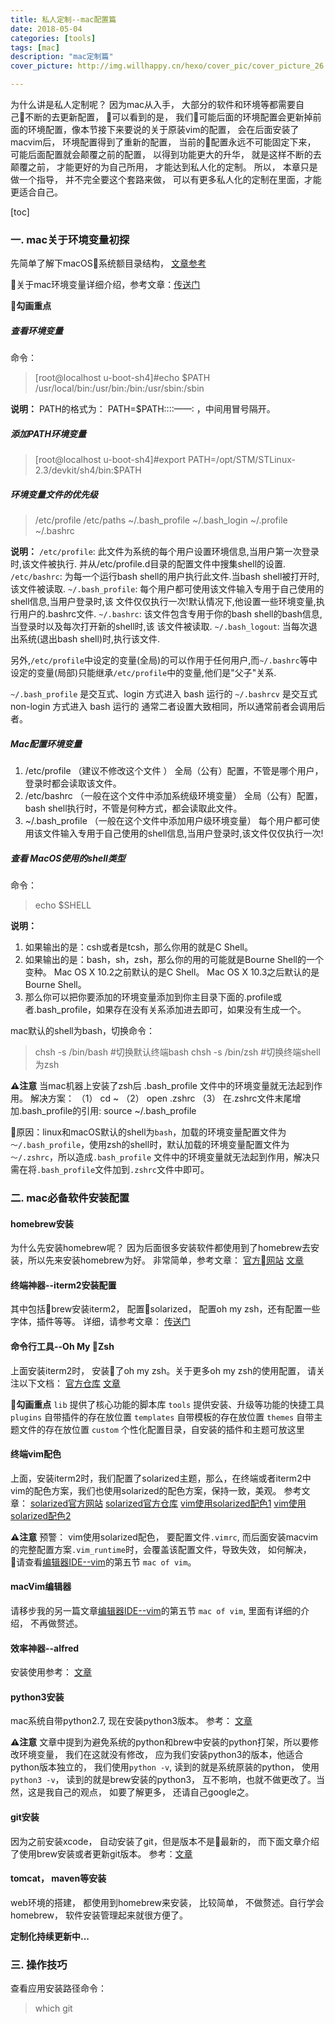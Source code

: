 ```yaml
---
title: 私人定制--mac配置篇
date: 2018-05-04
categories: [tools]
tags: [mac]
description: "mac定制篇"
cover_picture: http://img.willhappy.cn/hexo/cover_pic/cover_picture_26.jpg

---
```


为什么讲是私人定制呢？ 因为mac从入手， 大部分的软件和环境等都需要自己不断的去更新配置， 可以看到的是， 我们可能后面的环境配置会更新掉前面的环境配置，像本节接下来要说的关于原装vim的配置， 会在后面安装了macvim后， 环境配置得到了重新的配置， 当前的配置永远不可能固定下来， 可能后面配置就会颠覆之前的配置， 以得到功能更大的升华， 就是这样不断的去颠覆之前， 才能更好的为自己所用， 才能达到私人化的定制。 所以， 本章只是做一个指导， 并不完全要这个套路来做， 可以有更多私人化的定制在里面，才能更适合自己。

<!--more-->

[toc]

### 一. mac关于环境变量初探
先简单了解下macOS系统额目录结构， [文章参考][15]

关于mac环境变量详细介绍，参考文章：[传送门][1]

**🏁勾画重点**
##### 查看环境变量
命令：
> [root@localhost u-boot-sh4]#echo $PATH
/usr/local/bin:/usr/bin:/bin:/usr/sbin:/sbin

**说明：**
PATH的格式为：
PATH=$PATH::::——: ，中间用冒号隔开。

##### 添加PATH环境变量
> [root@localhost u-boot-sh4]#export PATH=/opt/STM/STLinux-2.3/devkit/sh4/bin:$PATH

##### 环境变量文件的优先级
> /etc/profile  /etc/paths  ~/.bash_profile  ~/.bash_login  ~/.profile  ~/.bashrc

**说明：**
`/etc/profile`: 此文件为系统的每个用户设置环境信息,当用户第一次登录时,该文件被执行.
并从/etc/profile.d目录的配置文件中搜集shell的设置.
`/etc/bashrc`: 为每一个运行bash shell的用户执行此文件.当bash shell被打开时,该文件被读取.
`~/.bash_profile`: 每个用户都可使用该文件输入专用于自己使用的shell信息,当用户登录时,该
文件仅仅执行一次!默认情况下,他设置一些环境变量,执行用户的.bashrc文件.
`~/.bashrc`: 该文件包含专用于你的bash shell的bash信息,当登录时以及每次打开新的shell时,该
该文件被读取.
`~/.bash_logout`: 当每次退出系统(退出bash shell)时,执行该文件.

另外,`/etc/profile`中设定的变量(全局)的可以作用于任何用户,而`~/.bashrc`等中设定的变量(局部)只能继承`/etc/profile`中的变量,他们是"父子"关系.

`~/.bash_profile` 是交互式、login 方式进入 bash 运行的
`~/.bashrcv` 是交互式 non-login 方式进入 bash 运行的
通常二者设置大致相同，所以通常前者会调用后者。

##### Mac配置环境变量
1. /etc/profile （建议不修改这个文件 ） 全局（公有）配置，不管是哪个用户，登录时都会读取该文件。
2. /etc/bashrc （一般在这个文件中添加系统级环境变量） 全局（公有）配置，bash shell执行时，不管是何种方式，都会读取此文件。
3. ~/.bash_profile （一般在这个文件中添加用户级环境变量） 每个用户都可使用该文件输入专用于自己使用的shell信息,当用户登录时,该文件仅仅执行一次!

##### 查看 MacOS使用的shell类型
命令：
> echo $SHELL

**说明：**
1. 如果输出的是：csh或者是tcsh，那么你用的就是C Shell。
2. 如果输出的是：bash，sh，zsh，那么你的用的可能就是Bourne Shell的一个变种。 Mac OS X 10.2之前默认的是C Shell。 Mac OS X 10.3之后默认的是Bourne Shell。
3. 那么你可以把你要添加的环境变量添加到你主目录下面的.profile或者.bash_profile，如果存在没有关系添加进去即可，如果没有生成一个。

mac默认的shell为bash，切换命令：
> chsh -s /bin/bash	    #切换默认终端bash
	chsh -s /bin/zsh	    #切换终端shell为zsh

**⚠️注意**
当mac机器上安装了zsh后   .bash_profile 文件中的环境变量就无法起到作用。
   解决方案：
  （1）   cd ~
  （2）   open .zshrc
  （3）   在.zshrc文件末尾增加.bash_profile的引用: source ~/.bash_profile

原因：linux和macOS默认的shell为`bash`，加载的环境变量配置文件为`～/.bash_profile`，使用zsh的shell时，默认加载的环境变量配置文件为`～/.zshrc`，所以造成`.bash_profile` 文件中的环境变量就无法起到作用，解决只需在将`.bash_profile`文件加到`.zshrc`文件中即可。

### 二. mac必备软件安装配置

#### homebrew安装
为什么先安装homebrew呢？ 因为后面很多安装软件都使用到了homebrew去安装，所以先来安装homebrew为好。
非常简单，参考文章：
[官方网站][2]
[文章][3]

#### 终端神器--iterm2安装配置
其中包括brew安装iterm2， 配置solarized， 配置oh my zsh，还有配置一些字体，插件等等。
详细，请参考文章： [传送门][4]

#### 命令行工具--Oh My Zsh
上面安装iterm2时， 安装了oh my zsh。关于更多oh my zsh的使用配置， 请关注以下文档：
[官方仓库][5]
[文章][6]

**🏁勾画重点**
`lib` 提供了核心功能的脚本库
`tools` 提供安装、升级等功能的快捷工具
`plugins` 自带插件的存在放位置
`templates` 自带模板的存在放位置
`themes`  自带主题文件的存在放位置
`custom` 个性化配置目录，自安装的插件和主题可放这里

#### 终端vim配色
上面，安装iterm2时，我们配置了solarized主题，那么，在终端或者iterm2中vim的配色方案，我们也使用solarized的配色方案，保持一致，美观。
参考文章：
[solarized官方网站][7]
[solarized官方仓库][8]
[vim使用solarized配色1][9]
[vim使用solarized配色2][10]

**⚠️注意**
预警： vim使用solarized配色， 要配置文件`.vimrc`, 而后面安装macvim的完整配置方案`.vim_runtime`时，会覆盖该配置文件，导致失效， 如何解决， 请查看[编辑器IDE--vim][11]的第五节 `mac of vim`。

#### macVim编辑器
请移步我的另一篇文章[编辑器IDE--vim][11]的第五节 `mac of vim`, 里面有详细的介绍， 不再做赘述。

#### 效率神器--alfred
安装使用参考： [文章][12]

#### python3安装
mac系统自带python2.7, 现在安装python3版本。
参考： [文章][13]

**⚠️注意**
文章中提到为避免系统的python和brew中安装的python打架，所以要修改环境变量， 我们在这就没有修改， 应为我们安装python3的版本，他适合python版本独立的， 我们使用`python -v`, 读到的就是系统原装的python， 使用`python3 -v`， 读到的就是brew安装的python3， 互不影响，也就不做更改了。当然，这是我自己的观点， 如要了解更多， 还请自己google之。

#### git安装
因为之前安装xcode， 自动安装了git，但是版本不是最新的， 而下面文章介绍了使用brew安装或者更新git版本。
参考：[文章][14]

#### tomcat， maven等安装
web环境的搭建， 都使用到homebrew来安装， 比较简单， 不做赘述。自行学会homebrew， 软件安装管理起来就很方便了。

**定制化持续更新中...**

### 三. 操作技巧

查看应用安装路径命令：
> which git



[1]: http://blog.csdn.net/u010416101/article/details/54618621
[2]: https://blog.csdn.net/h643342713/article/details/52936905
[3]: https://brew.sh/index_zh-cn
[4]: https://www.cnblogs.com/xishuai/p/mac-iterm2.html
[5]: https://github.com/robbyrussell/oh-my-zsh
[6]: https://blog.csdn.net/czg13548930186/article/details/72858289
[7]: http://ethanschoonover.com/solarized
[8]: https://github.com/altercation/solarized
[9]: https://www.vpsee.com/2013/09/use-the-solarized-color-theme-on-mac-os-x-terminal/
[10]: https://blog.csdn.net/hu_fubin/article/details/46573343
[11]: http://blog.willhappy.cn/2018/05/02/24_2018-05-02_%E7%BC%96%E8%BE%91%E5%99%A8IDE--vim/
[12]: https://www.jianshu.com/p/e9f3352c785f
[13]: https://stringpiggy.hpd.io/mac-osx-python3-dual-install/#step2
[14]: https://blog.csdn.net/xuping901022xp/article/details/51730778
[15]: https://blog.csdn.net/smstong/article/details/15499661
